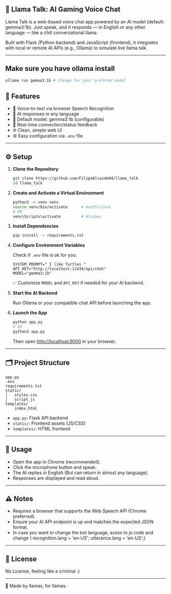 ## 🦙 Llama Talk: AI Gaming Voice Chat

Llama Talk is a web-based voice chat app powered by an AI model (default: gemma3:1b). Just speak, and it responds — in English or any other language — like a chill conversational llama.

Built with Flask (Python backend) and JavaScript (frontend), it integrates with local or remote AI APIs (e.g., Ollama) to simulate live llama talk.

---

## Make sure you have ollama install

```sh
ollama run gemma3:1b # Change for your prefered model
```

## 🎯 Features

- 🎤 Voice-to-text via browser Speech Recognition
- 🤖 AI responses in any language
- 🧠 Default model: gemma3:1b (configurable)
- 💬 Real-time connection/status feedback
- 🌐 Clean, simple web UI
- ⚙️ Easy configuration via `.env` file

---

## ⚙️ Setup

1. **Clone the Repository**
   ```sh
   git clone https://github.com/FilipeAlcaide04/llama_talk
   cd llama_talk
   ```

2. **Create and Activate a Virtual Environment**
   ```sh
   python3 -m venv venv
   source venv/bin/activate      # macOS/Linux
   # OR
   venv\Scripts\activate         # Windows
   ```

3. **Install Dependencies**
   ```sh
   pip install -r requirements.txt
   ```

4. **Configure Environment Variables**

   Check if `.env` file is ok for you:
   ```
   SYSTEM_PROMPT=" I like Turtles "
   API_KEY="http://localhost:11434/api/chat"
   MODEL="gemma3:1b"
   ```
   ✅ Customize `MODEL` and `API_KEY` if needed for your AI backend.

5. **Start the AI Backend**

   Run Ollama or your compatible chat API before launching the app.

6. **Launch the App**
   ```sh
   python app.py
   # OR
   python3 app.py
   ```
   Then open [http://localhost:9000](http://localhost:9000) in your browser.

---

## 🗂 Project Structure

```
app.py
.env
requirements.txt
static/
│   styles.css
│   script.js
templates/
    index.html
```
- `app.py`: Flask API backend
- `static/`: Frontend assets (JS/CSS)
- `templates/`: HTML frontend

---

## 🚀 Usage

- Open the app in Chrome (recommended).
- Click the microphone button and speak.
- The AI replies in English (But can return in almost any language).
- Responses are displayed and read aloud.

---



## ⚠️ Notes

- Requires a browser that supports the Web Speech API (Chrome preferred).
- Ensure your AI API endpoint is up and matches the expected JSON format.
- In case you want to change the bot language, acess to js code and change ( recognition.lang = 'en-US'; utterance.lang = 'en-US';)

---



## 📝 License

No License, feeling like a criminal :)

---

🦙 Made by llamas, for llamas.
